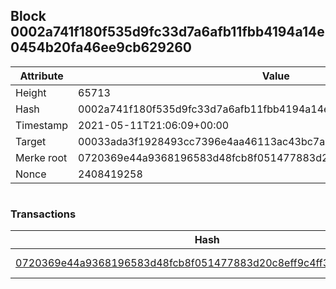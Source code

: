 ## Block 0002a741f180f535d9fc33d7a6afb11fbb4194a14e0454b20fa46ee9cb629260

Attribute | Value
--- | ---
Height | 65713
Hash | 0002a741f180f535d9fc33d7a6afb11fbb4194a14e0454b20fa46ee9cb629260
Timestamp | 2021-05-11T21:06:09+00:00
Target | 00033ada3f1928493cc7396e4aa46113ac43bc7ac52aab5d08e3934913716f64
Merke root | 0720369e44a9368196583d48fcb8f051477883d20c8eff9c4ff3cbf0af5424e5
Nonce | 2408419258

```

```

### Transactions

Hash | Amount
--- | ---
[0720369e44a9368196583d48fcb8f051477883d20c8eff9c4ff3cbf0af5424e5](0720369e44a9368196583d48fcb8f051477883d20c8eff9c4ff3cbf0af5424e5.md) | 10.00000000 SKEPTI 
